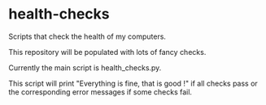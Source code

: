 # health-checks
Scripts that check the health of my computers.

This repository will be populated with lots of fancy checks.

Currently the main script is health_checks.py.

This script will print "Everything is fine, that is good !" if all checks pass
or the corresponding error messages if some checks fail.

